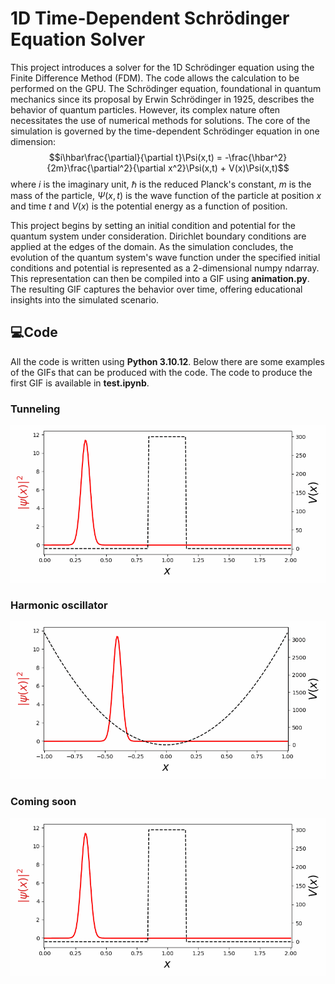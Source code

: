 # 1D Time-Dependent Schrödinger Equation Solver
This project introduces a solver for the 1D Schrödinger equation using the Finite Difference Method (FDM). The code allows the calculation to be performed on the GPU.
The Schrödinger equation, foundational in quantum mechanics since its proposal by Erwin Schrödinger in 1925, describes the behavior of quantum particles.
However, its complex nature often necessitates the use of numerical methods for solutions. The core of the simulation is governed by the time-dependent Schrödinger equation in one dimension:
$$i\hbar\frac{\partial}{\partial t}\Psi(x,t) = -\frac{\hbar^2}{2m}\frac{\partial^2}{\partial x^2}\Psi(x,t) + V(x)\Psi(x,t)$$
where $i$ is the imaginary unit, $\hbar$ is the reduced Planck's constant, $m$ is the mass of the particle, $\Psi(x,t)$ is the wave function of the particle at position $x$ and time $t$ and $V(x)$ is the potential energy as a function of position.

This project begins by setting an initial condition and potential for the quantum system under consideration. Dirichlet boundary conditions are applied at the edges of the domain.
As the simulation concludes, the evolution of the quantum system's wave function under the specified initial conditions and potential is represented as a 2-dimensional numpy ndarray. This representation can then be compiled into a GIF using **animation.py**.
The resulting GIF captures the behavior over time, offering educational insights into the simulated scenario.

## 💻Code
All the code is written using **Python 3.10.12**. Below there are some examples of the GIFs that can be produced with the code. The code to produce the first GIF is available in **test.ipynb**.

### Tunneling
<p align="center">
  <img src="/output_gifs/Tunneling.gif" width="600" />
</p>

### Harmonic oscillator
<p align="center">
  <img src="/output_gifs/Harmonic_oscillator.gif" width="600" />
</p>

### Coming soon
<p align="center">
  <img src="/output_gifs/schrodinger.gif" width="600" />
</p>
